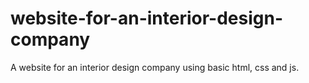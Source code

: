 # website-for-an-interior-design-company
A website for an interior design company using basic html, css and js.
